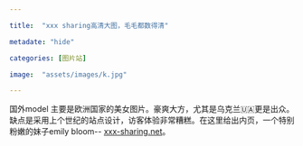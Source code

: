 ```yaml
---

title:  "xxx sharing高清大图，毛毛都数得清"

metadate: "hide"

categories: [图片站]

image:  "assets/images/k.jpg"

---
```

国外model 主要是欧洲国家的美女图片。豪爽大方，尤其是乌克兰🇺🇦更是出众。缺点是采用上个世纪的站点设计，访客体验非常糟糕。在这里给出内页，一个特别粉嫩的妹子emily bloom--
<a href="https://xxx-sharing.net/individual_models/730049-emily_bloom_anne_t_emily_tanya-4.html"  id="gg" target="_blank">xxx-sharing.net</a>。
